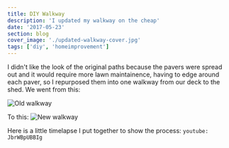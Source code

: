 ```yaml
---
title: DIY Walkway
description: 'I updated my walkway on the cheap'
date: '2017-05-23'
section: blog
cover_image: './updated-walkway-cover.jpg'
tags: ['diy', 'homeimprovement']
---
```


I didn't like the look of the original paths because the pavers were spread out and it would require more lawn maintainence, having to edge around each paver, so I repurposed them into one walkway from our deck to the shed. We went from this:

![Old walkway](https://res.cloudinary.com/crbaucom/image/upload/v1549036153/crbaucom-images/35mountainbackyard2.jpg)

To this:
![New walkway](https://res.cloudinary.com/crbaucom/image/upload/v1549036153/crbaucom-images/updated-walkway.jpg)

Here is a little timelapse I put together to show the process:
`youtube: JbrWBpUBBIg`
